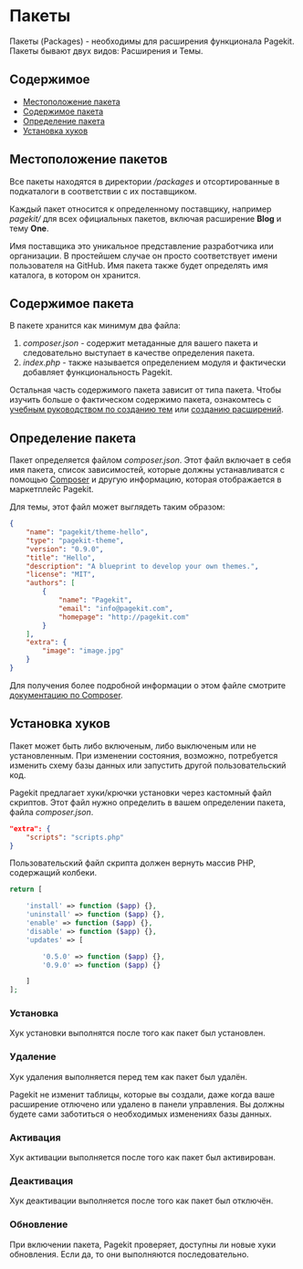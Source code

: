 # Пакеты

<p class="uk-article-lead">Пакеты (Packages) - необходимы для расширения функционала Pagekit. Пакеты бывают двух видов: Расширения и Темы.</p>

## Содержимое

* [Местоположение пакета](#package-location)
* [Содержимое пакета](#package-content)
* [Определение пакета](#package-definition)
* [Установка хуков](#installation-hooks)

<h2 id="package-location">Местоположение пакетов</h2>

Все пакеты находятся в директории */packages* и отсортированные в подкаталоги в соответствии с их поставщиком.

Каждый пакет относится к определенному поставщику, например *pagekit/* для всех официальных пакетов, включая расширение **Blog** и тему **One**.

Имя поставщика это уникальное представление разработчика или организации. В простейшем случае он просто соответствует имени пользователя на GitHub. Имя пакета также будет определять имя каталога, в котором он хранится.

<h2 id="package-content">Содержимое пакета</h2>

В пакете хранится как минимум два файла:

1. *composer.json* - содержит метаданные для вашего пакета и следовательно выступает в качестве определения пакета.
2. *index.php* - также называется определением модуля и фактически добавляет функциональность Pagekit.

Остальная часть содержимого пакета зависит от типа пакета. Чтобы изучить больше о фактическом содержимо пакета, ознакомтесь с [учебным руководством по созданию тем](../tutorials/theme.md) или [созданию расширений](../tutorials/extension.md).

<h2 id="package-definition">Определение пакета</h2>

Пакет определяется файлом *composer.json*. Этот файл включает в себя имя пакета, список зависимостей, которые должны устанавливатся с помощью [Composer](https://getcomposer.org) и другую информацию, которая отображается в маркетплейс Pagekit.

Для темы, этот файл может выглядеть таким образом:

```json
{
    "name": "pagekit/theme-hello",
    "type": "pagekit-theme",
    "version": "0.9.0",
    "title": "Hello",
    "description": "A blueprint to develop your own themes.",
    "license": "MIT",
    "authors": [
        {
            "name": "Pagekit",
            "email": "info@pagekit.com",
            "homepage": "http://pagekit.com"
        }
    ],
    "extra": {
        "image": "image.jpg"
    }
}
```

Для получения более подробной информации о этом файле смотрите [документацию по Composer](https://getcomposer.org/doc/01-basic-usage.md).

<h2 id="installation-hooks">Установка хуков</h2>

Пакет может быть либо включеным, либо выключеным или не установленным. При изменении состояния, возможно, потребуется изменить схему базы данных или запустить другой пользовательский код.

Pagekit предлагает хуки/крючки установки через кастомный файл скриптов. Этот файл нужно определить в вашем определении пакета, файла *composer.json*.

```json
"extra": {
    "scripts": "scripts.php"
}
```

Пользовательский файл скрипта должен вернуть массив PHP, содержащий колбеки.

```php
return [

    'install' => function ($app) {},
    'uninstall' => function ($app) {},
    'enable' => function ($app) {},
    'disable' => function ($app) {},
    'updates' => [

        '0.5.0' => function ($app) {},
        '0.9.0' => function ($app) {}

    ]
];
```

### Установка

Хук установки выполнятся после того как пакет был установлен.

### Удаление

Хук удаления выполняется перед тем как пакет был удалён.

Pagekit не изменит таблицы, которые вы создали, даже когда ваше расширение отлючено или удалено в панели управления. Вы должны будете сами заботиться о необходимых изменениях базы данных.

### Активация

Хук активации выполняется после того как пакет был активирован.

### Деактивация

Хук деактивации выполняется после того как пакет был отключён.

### Обновление

При включении пакета, Pagekit проверяет, доступны ли новые хуки обновления. Если да, то они выполняются последовательно.